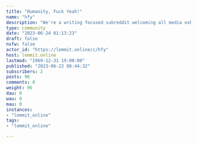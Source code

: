 ```yaml
---
title: "Humanity, Fuck Yeah!" 
name: "hfy"
description: "We're a writing focused subreddit welcoming all media exhibiting the awesome potential of humanity, known as HFY or Humanity, Fuck Yeah! We..."
type: community
date: "2023-06-24 01:13:23"
draft: false
nsfw: false
actor_id: "https://lemmit.online/c/hfy"
host: lemmit.online
lastmod: "1969-12-31 19:00:00"
published: "2023-06-22 08:44:32"
subscribers: 2
posts: 96
comments: 0
weight: 96
dau: 0
wau: 0
mau: 0
instances:
- "lemmit_online"
tags: 
- "lemmit_online"

---
```

